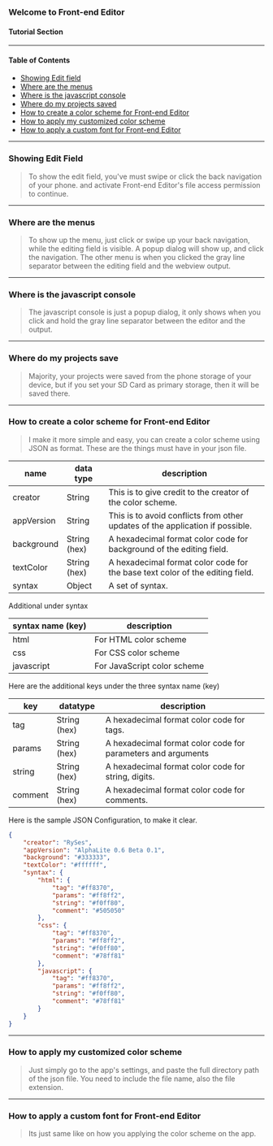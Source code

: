 ### Welcome to Front-end Editor
#### Tutorial Section

---
#### Table of Contents
- [Showing Edit field](#field)
- [Where are the menus](#menu)
- [Where is the javascript console](#console)
- [Where do my projects saved](#proSave)
- [How to create a color scheme for Front-end Editor](#color)
- [How to apply my customized color scheme](#apply)
- [How to apply a custom font for Front-end Editor](#font)
---
<div id="field"></div>

### Showing Edit Field
> To show the edit field, you've must swipe or click the back navigation of your phone. and activate Front-end Editor's file access permission to continue.

---
<div id="menu"></div>

### Where are the menus
> To show up the menu, just click or swipe up your back navigation, while the editing field is visible. A popup dialog will show up, and click the navigation. The other menu is when you clicked the gray line separator between the editing field and the webview output.

---
<div id="console"></div>

### Where is the javascript console
> The javascript console is just a popup dialog, it only shows when you click and hold the gray line separator between the editor and the output.

---
<div id="proSave"></div>

### Where do my projects save
> Majority, your projects were saved from the phone storage of your device, but if you set your SD Card as primary storage, then it will be saved there.

---
<div id="color"></div>

### How to create a color scheme for Front-end Editor
> I make it more simple and easy, you can create a color scheme using JSON as format. These are the things must have in your json file.

| name | data type | description |
|-------|-----------|------------|
| creator | String | This is to give credit to the creator of the color scheme. |
| appVersion | String | This is to avoid conflicts from other updates of the application if possible. |
| background | String (hex) | A hexadecimal format color code for background of the editing field. |
| textColor | String (hex) | A hexadecimal format color code for the base text color of the editing field. |
| syntax | Object | A set of syntax. |

Additional under syntax

| syntax name (key) | description |
|--------------|------------|
| html | For HTML color scheme |
| css | For CSS color scheme |
| javascript | For JavaScript color scheme |

Here are the additional keys under the three syntax name (key)

| key | datatype | description |
|-----|----------|------------|
| tag | String (hex) | A hexadecimal format color code for tags. |
| params | String (hex) | A hexadecimal format color code for parameters and arguments |
| string | String (hex) | A hexadecimal format color code for string, digits. |
| comment | String (hex) | A hexadecimal format color code for comments. |

Here is the sample JSON Configuration, to make it clear.
```JSON
{
	"creator": "RySes",
	"appVersion": "AlphaLite 0.6 Beta 0.1",
	"background": "#333333",
	"textColor": "#ffffff",
	"syntax": {
		"html": {
			"tag": "#ff8370",
			"params": "#ff8ff2",
			"string": "#f0ff80",
			"comment": "#505050"
		},
		"css": {
			"tag": "#ff8370",
			"params": "#ff8ff2",
			"string": "#f0ff80",
			"comment": "#78ff81"
		},
		"javascript": {
			"tag": "#ff8370",
			"params": "#ff8ff2",
			"string": "#f0ff80",
			"comment": "#78ff81"
		}
	}
}
```

---
<div id="apply"></div>

### How to apply my customized color scheme
> Just simply go to the app's settings, and paste the full directory path of the json file. You need to include the file name, also the file extension.

---
<div id="font"></div>

### How to apply a custom font for Front-end Editor
> Its just same like on how you applying the color scheme on the app.
